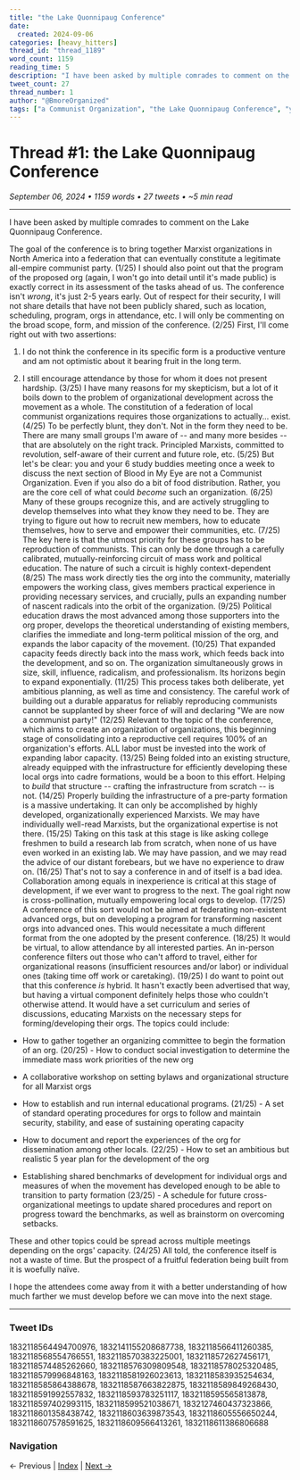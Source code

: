 ```yaml
---
title: "the Lake Quonnipaug Conference"
date:
  created: 2024-09-06
categories: [heavy_hitters]
thread_id: "thread_1189"
word_count: 1159
reading_time: 5
description: "I have been asked by multiple comrades to comment on the Lake Quonnipaug Conference ."
tweet_count: 27
thread_number: 1
author: "@BmoreOrganized"
tags: ["a Communist Organization", "the Lake Quonnipaug Conference", "your 6 study buddies meeting", "North America", "Principled Marxists"]
---
```

# Thread #1: the Lake Quonnipaug Conference

*September 06, 2024 • 1159 words • 27 tweets • ~5 min read*

---

I have been asked by multiple comrades to comment on the Lake Quonnipaug Conference.

The goal of the conference is to bring together Marxist organizations in North America into a federation that can eventually constitute a legitimate all-empire communist party. (1/25) I should also point out that the program of the proposed org (again, I won't go into detail until it's made public) is exactly correct in its assessment of the tasks ahead of us. The conference isn't *wrong*, it's just 2-5 years early. Out of respect for their security, I will not share details that have not been publicly shared, such as location, scheduling, program, orgs in attendance, etc. I will only be commenting on the broad scope, form, and mission of the conference. (2/25) First, I'll come right out with two assertions:

1) I do not think the conference in its specific form is a productive venture and am not optimistic about it bearing fruit in the long term.

2) I still encourage attendance by those for whom it does not present hardship. (3/25) I have many reasons for my skepticism, but a lot of it boils down to the problem of organizational development across the movement as a whole. The constitution of a federation of local communist organizations requires those organizations to actually... exist. (4/25) To be perfectly blunt, they don't. Not in the form they need to be. There are many small groups I'm aware of -- and many more besides -- that are absolutely on the right track. Principled Marxists, committed to revolution, self-aware of their current and future role, etc. (5/25) But let's be clear: you and your 6 study buddies meeting once a week to discuss the next section of Blood in My Eye are not a Communist Organization. Even if you also do a bit of food distribution. Rather, you are the core cell of what could *become* such an organization. (6/25) Many of these groups recognize this, and are actively struggling to develop themselves into what they know they need to be. They are trying to figure out how to recruit new members, how to educate themselves, how to serve and empower their communities, etc. (7/25) The key here is that the utmost priority for these groups has to be reproduction of communists. This can only be done through a carefully calibrated, mutually-reinforcing circuit of mass work and political education. The nature of such a circuit is highly context-dependent (8/25) The mass work directly ties the org into the community, materially empowers the working class, gives members practical experience in providing necessary services, and crucially, pulls an expanding number of nascent radicals into the orbit of the organization. (9/25) Political education draws the most advanced among those supporters into the org proper, develops the theoretical understanding of existing members, clarifies the immediate and long-term political mission of the org, and expands the labor capacity of the movement. (10/25) That expanded capacity feeds directly back into the mass work, which feeds back into the development, and so on. The organization simultaneously grows in size, skill, influence, radicalism, and professionalism. Its horizons begin to expand exponentially. (11/25) This process takes both deliberate, yet ambitious planning, as well as time and consistency. The careful work of building out a durable apparatus for reliably reproducing communists cannot be supplanted by sheer force of will and declaring "We are now a communist party!" (12/25) Relevant to the topic of the conference, which aims to create an organization of organizations, this beginning stage of consolidating into a reproductive cell requires 100% of an organization's efforts. ALL labor must be invested into the work of expanding labor capacity. (13/25) Being folded into an existing structure, already equipped with the infrastructure for efficiently developing these local orgs into cadre formations, would be a boon to this effort. Helping to *build* that structure -- crafting the infrastructure from scratch -- is not. (14/25) Properly building the infrastructure of a pre-party formation is a massive undertaking. It can only be accomplished by highly developed, organizationally experienced Marxists. We may have individually well-read Marxists, but the organizational expertise is not there. (15/25) Taking on this task at this stage is like asking college freshmen to build a research lab from scratch, when none of us have even worked in an existing lab. We may have passion, and we may read the advice of our distant forebears, but we have no experience to draw on. (16/25) That's not to say a conference in and of itself is a bad idea. Collaboration among equals in inexperience is critical at this stage of development, if we ever want to progress to the next. The goal right now is cross-pollination, mutually empowering local orgs to develop. (17/25) A conference of this sort would not be aimed at federating non-existent advanced orgs, but on developing a program for transforming nascent orgs into advanced ones. This would necessitate a much different format from the one adopted by the present conference. (18/25) It would be virtual, to allow attendance by all interested parties. An in-person conference filters out those who can't afford to travel, either for organizational reasons (insufficient resources and/or labor) or individual ones (taking time off work or caretaking). (19/25) I do want to point out that this conference *is* hybrid. It hasn't exactly been advertised that way, but having a virtual component definitely helps those who couldn't otherwise attend. It would have a set curriculum and series of discussions, educating Marxists on the necessary steps for forming/developing their orgs. The topics could include:

- How to gather together an organizing committee to begin the formation of an org. (20/25) - How to conduct social investigation to determine the immediate mass work priorities of the new org

- A collaborative workshop on setting bylaws and organizational structure for all Marxist orgs

- How to establish and run internal educational programs. (21/25) - A set of standard operating procedures for orgs to follow and maintain security, stability, and ease of sustaining operating capacity

- How to document and report the experiences of the org for dissemination among other locals. (22/25) - How to set an ambitious but realistic 5 year plan for the development of the org

- Establishing shared benchmarks of development for individual orgs and measures of when the movement has developed enough to be able to transition to party formation (23/25) - A schedule for future cross-organizational meetings to update shared procedures and report on progress toward the benchmarks, as well as brainstorm on overcoming setbacks.

These and other topics could be spread across multiple meetings depending on the orgs' capacity. (24/25) All told, the conference itself is not a waste of time. But the prospect of a fruitful federation being built from it is woefully naïve.

I hope the attendees come away from it with a better understanding of how much farther we must develop before we can move into the next stage.

---

### Tweet IDs
1832118564494700976, 1832141155208687738, 1832118566411260385, 1832118568554766551, 1832118570383225001, 1832118572627456171, 1832118574485262660, 1832118576309809548, 1832118578025320485, 1832118579996848163, 1832118581926023613, 1832118583935254634, 1832118585864388678, 1832118587663822875, 1832118589849268430, 1832118591992557832, 1832118593783251117, 1832118595565813878, 1832118597402993115, 1832118599521038671, 1832127460437323866, 1832118601358438742, 1832118603639873543, 1832118605556650244, 1832118607578591625, 1832118609566413261, 1832118611386806688

### Navigation
← Previous | [Index](index.md) | [Next →](002-*.md)